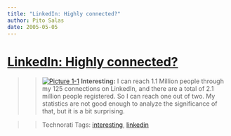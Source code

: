```yaml
---
title: "LinkedIn: Highly connected?"
author: Pito Salas
date: 2005-05-05
---
```

# [LinkedIn: Highly connected?](None)



>>

>> [![Picture
1-1](https://i0.wp.com/s3.media.squarespace.com/production/1075723/12829350/weblogs/images/Picture%25201-1-tm.jpg?resize=106%2C159)](<https://i0.wp.com/s3.media.squarespace.com/production/1075723/12829350/weblogs/images/Picture%25201-1.jpg>)
**Interesting:** I can reach 1.1 Million people through my 125 connections on
LinkedIn, and there are a total of 2.1 million people registered. So I can
reach one out of two. My statistics are not good enough to analyze the
significance of that, but it is a bit surprising.

>>

>> Technorati Tags: [interesting](<http://technorati.com/tag/interesting>),
[linkedin](<http://technorati.com/tag/linkedin>)


